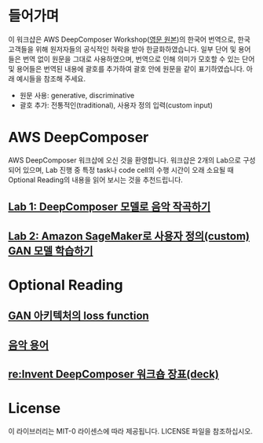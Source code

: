# 들어가며 

이 워크샵은 AWS DeepComposer Workshop([영문 원본](https://github.com/aws-samples/aws-deepcomposer-samples))의 한국어 번역으로, 한국 고객들을 위해 원저자들의 공식적인 허락을 받아 한글화하였습니다.
일부 단어 및 용어들은 번역 없이 원문을 그대로 사용하였으며, 번역으로 인해 의미가 모호할 수 있는 단어 및 용어들은 번역된 내용에 괄호를 추가하여 괄호 안에 원문을 같이 표기하였습니다. 
아래 예시들을 참조해 주세요.
- 원문 사용: generative, discriminative 
- 괄호 추가: 전통적인(traditional), 사용자 정의 입력(custom input)

# AWS DeepComposer

AWS DeepComposer 워크샵에 오신 것을 환영합니다. 워크샵은 2개의 Lab으로 구성되어 있으며, 
Lab 진행 중 특정 task나 code cell의 수행 시간이 오래 소요될 때 Optional Reading의 내용을 읽어 보시는 것을 추천드립니다.

## [Lab 1: DeepComposer 모델로 음악 작곡하기](Lab%201)

## [Lab 2: Amazon SageMaker로 사용자 정의(custom) GAN 모델 학습하기](Lab%202)

# Optional Reading 

## [GAN 아키텍처의 loss function](Loss-functions.md)

## [음악 용어](Music-terminologies.md)

## [re:Invent DeepComposer 워크숍 장표(deck)](reinvent-workshop-deck)

# License

이 라이브러리는 MIT-0 라이센스에 따라 제공됩니다. LICENSE 파일을 참조하십시오.
